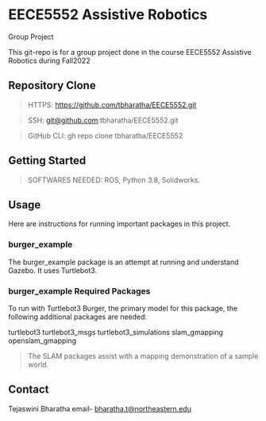 
# EECE5552 Assistive Robotics

Group Project
</p>
This git-repo is for a group project done in the course EECE5552 Assistive Robotics during Fall2022

## Repository Clone

>HTTPS:
>https://github.com/tbharatha/EECE5552.git

>SSH:
>git@github.com:tbharatha/EECE5552.git

>GitHub CLI:
>gh repo clone tbharatha/EECE5552


## Getting Started 

>SOFTWARES NEEDED: 
>ROS,
>Python 3.8,
>Solidworks.

<h2> Usage </h2> 

Here are instructions for running important packages in this project.

<h3> burger_example </h3> 
The burger_example package is an attempt at running and understand Gazebo. It uses Turtlebot3.

<h3> burger_example Required Packages </h3> 
To run with Turtlebot3 Burger, the primary model for this package, the following additional packages are needed:

turtlebot3
turtlebot3_msgs
turtlebot3_simulations
slam_gmapping
openslam_gmapping

>The SLAM packages assist with a mapping demonstration of a sample world.

<h2> Contact </h2> 

Tejaswini Bharatha 
email- bharatha.t@northeastern.edu
